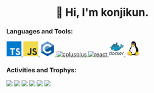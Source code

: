 <h1 align="center">👋 Hi, I'm konjikun.</h1>

<p align="left">
 
</p>

<h3 align="left">Languages and Tools:</h3>
<p align="left">
<a href="https://www.typescriptlang.org/" target="_blank" rel="noreferrer">
        <img src="https://raw.githubusercontent.com/devicons/devicon/master/icons/typescript/typescript-original.svg" alt="typescript" width="40" height="40" /> </a>
 <a href="https://developer.mozilla.org/ja/docs/Web/JavaScript" target="_blank" rel="noreferrer"> <img
            src="https://raw.githubusercontent.com/devicons/devicon/master/icons/javascript/javascript-original.svg"
            alt="javascript" width="40" height="40" /> </a> <a href="https://www.cprogramming.com/" target="_blank"
        rel="noreferrer"> <img src="https://raw.githubusercontent.com/devicons/devicon/master/icons/c/c-original.svg"
            alt="c" width="40" height="40" /> </a> <a href="https://nextjs.org/" target="_blank"
        rel="noreferrer"> <img
            src="https://upload.wikimedia.org/wikipedia/commons/8/8e/Nextjs-logo.svg"
            alt="cplusplus" width="40" height="40" /> </a> <a href="https://react.dev/" target="_blank"
        rel="noreferrer"> <img src="https://upload.wikimedia.org/wikipedia/commons/a/a7/React-icon.svg" alt="react" width="40"
            height="40" /> </a> <a href="https://www.docker.com/" target="_blank" rel="noreferrer"> <img
            src="https://raw.githubusercontent.com/devicons/devicon/master/icons/docker/docker-original-wordmark.svg"
            alt="docker" width="40" height="40" /> </a><a href="https://www.linux.org/" target="_blank" rel="noreferrer"> <img
            src="https://raw.githubusercontent.com/devicons/devicon/master/icons/linux/linux-original.svg" alt="linux"
            width="40" height="40" /> </a>
</p>

<p align="left">
<h3 align="left">Activities and Trophys:</h3>
</p>

![](https://github-profile-trophy.vercel.app/?username=konjikun&theme=tokyonight&column=7)
![](https://raw.githubusercontent.com/konjikun/konjikun/main/profile-summary-card-output/tokyonight/0-profile-details.svg)
![](https://raw.githubusercontent.com/konjikun/konjikun/main/profile-summary-card-output/tokyonight/1-repos-per-language.svg)
![](https://raw.githubusercontent.com/konjikun/konjikun/main/profile-summary-card-output/tokyonight/2-most-commit-language.svg)
![](https://raw.githubusercontent.com/konjikun/konjikun/main/profile-summary-card-output/tokyonight/3-stats.svg)
![](https://raw.githubusercontent.com/konjikun/konjikun/main/profile-summary-card-output/tokyonight/4-productive-time.svg)
